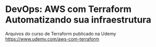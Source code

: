 # DevOps: AWS com Terraform Automatizando sua infraestrutura

Arquivos do curso de Terraform publicado na Udemy https://www.udemy.com/aws-com-terraform
